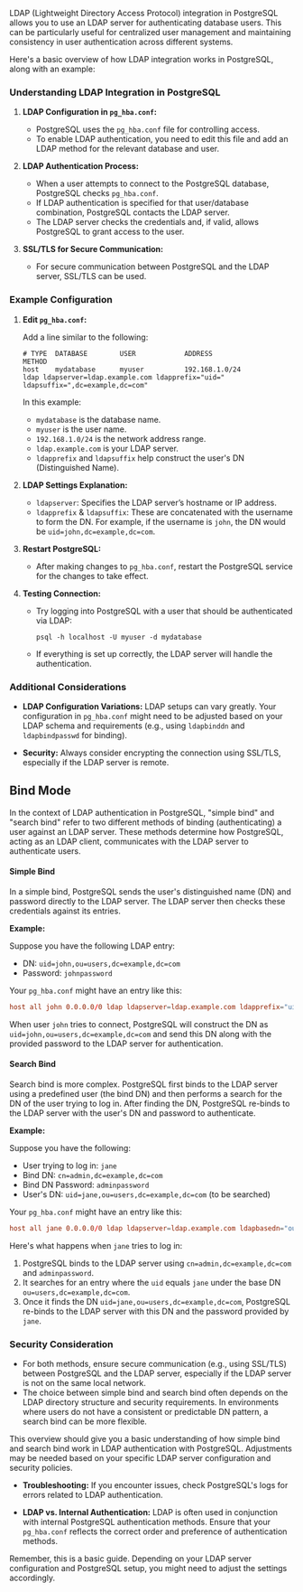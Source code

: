 LDAP (Lightweight Directory Access Protocol) integration in PostgreSQL allows you to use an LDAP server for authenticating database users. This can be particularly useful for centralized user management and maintaining consistency in user authentication across different systems.

Here's a basic overview of how LDAP integration works in PostgreSQL, along with an example:

### Understanding LDAP Integration in PostgreSQL

1. **LDAP Configuration in `pg_hba.conf`:**
   - PostgreSQL uses the `pg_hba.conf` file for controlling access.
   - To enable LDAP authentication, you need to edit this file and add an LDAP method for the relevant database and user.

2. **LDAP Authentication Process:**
   - When a user attempts to connect to the PostgreSQL database, PostgreSQL checks `pg_hba.conf`.
   - If LDAP authentication is specified for that user/database combination, PostgreSQL contacts the LDAP server.
   - The LDAP server checks the credentials and, if valid, allows PostgreSQL to grant access to the user.

3. **SSL/TLS for Secure Communication:**
   - For secure communication between PostgreSQL and the LDAP server, SSL/TLS can be used.

### Example Configuration

1. **Edit `pg_hba.conf`:**

   Add a line similar to the following:

   ```
   # TYPE  DATABASE        USER            ADDRESS                 METHOD
   host    mydatabase      myuser          192.168.1.0/24          ldap ldapserver=ldap.example.com ldapprefix="uid=" ldapsuffix=",dc=example,dc=com"
   ```

   In this example:
   - `mydatabase` is the database name.
   - `myuser` is the user name.
   - `192.168.1.0/24` is the network address range.
   - `ldap.example.com` is your LDAP server.
   - `ldapprefix` and `ldapsuffix` help construct the user's DN (Distinguished Name).

2. **LDAP Settings Explanation:**
   - `ldapserver`: Specifies the LDAP server’s hostname or IP address.
   - `ldapprefix` & `ldapsuffix`: These are concatenated with the username to form the DN. For example, if the username is `john`, the DN would be `uid=john,dc=example,dc=com`.

3. **Restart PostgreSQL:**
   - After making changes to `pg_hba.conf`, restart the PostgreSQL service for the changes to take effect.

4. **Testing Connection:**
   - Try logging into PostgreSQL with a user that should be authenticated via LDAP:
     ```
     psql -h localhost -U myuser -d mydatabase
     ```
   - If everything is set up correctly, the LDAP server will handle the authentication.

### Additional Considerations

- **LDAP Configuration Variations:** LDAP setups can vary greatly. Your configuration in `pg_hba.conf` might need to be adjusted based on your LDAP schema and requirements (e.g., using `ldapbinddn` and `ldapbindpasswd` for binding).

- **Security:** Always consider encrypting the connection using SSL/TLS, especially if the LDAP server is remote.


## Bind Mode

In the context of LDAP authentication in PostgreSQL, "simple bind" and "search bind" refer to two different methods of binding (authenticating) a user against an LDAP server. These methods determine how PostgreSQL, acting as an LDAP client, communicates with the LDAP server to authenticate users.

#### Simple Bind

In a simple bind, PostgreSQL sends the user's distinguished name (DN) and password directly to the LDAP server. The LDAP server then checks these credentials against its entries.

**Example:**

Suppose you have the following LDAP entry:

- DN: `uid=john,ou=users,dc=example,dc=com`
- Password: `johnpassword`

Your `pg_hba.conf` might have an entry like this:

```conf
host all john 0.0.0.0/0 ldap ldapserver=ldap.example.com ldapprefix="uid=" ldapsuffix=",ou=users,dc=example,dc=com"
```

When user `john` tries to connect, PostgreSQL will construct the DN as `uid=john,ou=users,dc=example,dc=com` and send this DN along with the provided password to the LDAP server for authentication.

#### Search Bind

Search bind is more complex. PostgreSQL first binds to the LDAP server using a predefined user (the bind DN) and then performs a search for the DN of the user trying to log in. After finding the DN, PostgreSQL re-binds to the LDAP server with the user's DN and password to authenticate.

**Example:**

Suppose you have the following:

- User trying to log in: `jane`
- Bind DN: `cn=admin,dc=example,dc=com`
- Bind DN Password: `adminpassword`
- User's DN: `uid=jane,ou=users,dc=example,dc=com` (to be searched)

Your `pg_hba.conf` might have an entry like this:

```conf
host all jane 0.0.0.0/0 ldap ldapserver=ldap.example.com ldapbasedn="ou=users,dc=example,dc=com" ldapbinddn="cn=admin,dc=example,dc=com" ldapbindpasswd="adminpassword" ldapsearchattribute="uid"
```

Here's what happens when `jane` tries to log in:

1. PostgreSQL binds to the LDAP server using `cn=admin,dc=example,dc=com` and `adminpassword`.
2. It searches for an entry where the `uid` equals `jane` under the base DN `ou=users,dc=example,dc=com`.
3. Once it finds the DN `uid=jane,ou=users,dc=example,dc=com`, PostgreSQL re-binds to the LDAP server with this DN and the password provided by `jane`.

### Security Consideration

- For both methods, ensure secure communication (e.g., using SSL/TLS) between PostgreSQL and the LDAP server, especially if the LDAP server is not on the same local network.
- The choice between simple bind and search bind often depends on the LDAP directory structure and security requirements. In environments where users do not have a consistent or predictable DN pattern, a search bind can be more flexible.

This overview should give you a basic understanding of how simple bind and search bind work in LDAP authentication with PostgreSQL. Adjustments may be needed based on your specific LDAP server configuration and security policies.

- **Troubleshooting:** If you encounter issues, check PostgreSQL's logs for errors related to LDAP authentication.

- **LDAP vs. Internal Authentication:** LDAP is often used in conjunction with internal PostgreSQL authentication methods. Ensure that your `pg_hba.conf` reflects the correct order and preference of authentication methods.

Remember, this is a basic guide. Depending on your LDAP server configuration and PostgreSQL setup, you might need to adjust the settings accordingly.
